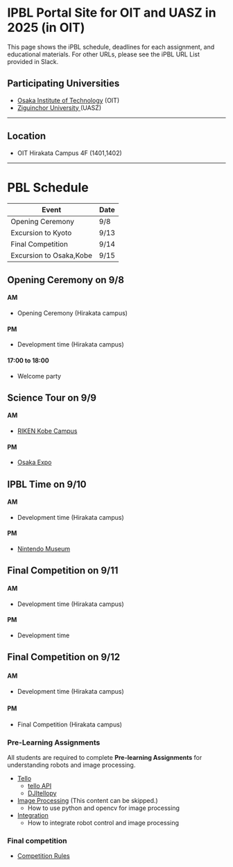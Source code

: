 #  IPBL Portal Site for OIT and UASZ in 2025 (in OIT)

This page shows the iPBL schedule, deadlines for each assignment, and educational materials. For other URLs, please see the iPBL URL List provided in Slack.

## Participating Universities
- [Osaka Institute of Technology](http://www.oit.ac.jp/english/index.html) (OIT)
- [Ziguinchor University ](https://uasz.sn/) (UASZ)
---
## Location
 - OIT Hirakata Campus 4F (1401,1402)
---
# PBL Schedule 

|Event |Date|
|-|-|
|Opening Ceremony |9/8|
|Excursion to Kyoto| 9/13|
|Final Competition | 9/14|
|Excursion to Osaka,Kobe| 9/15|

## Opening Ceremony on 9/8
#### AM
- Opening Ceremony  (Hirakata campus)
#### PM
- Development time (Hirakata campus)
#### 17:00 to 18:00
- Welcome party

## Science  Tour  on 9/9
####  AM 
- [RIKEN Kobe Campus]( https://www.kobe.riken.jp/en/)
####  PM
- [Osaka Expo]( https://www.expo2025.or.jp/en/)

## IPBL Time  on 9/10
####  AM
- Development time (Hirakata campus)
#### PM
- [Nintendo Museum]( https://museum.nintendo.com/index.html)


## Final Competition  on 9/11
####  AM
- Development time (Hirakata campus)
####  PM
- Development time
## Final Competition  on 9/12
#### AM　
- Development time (Hirakata campus)
#### PM　
- Final Competition (Hirakata campus)



### Pre-Learning Assignments 
All students are required to complete **Pre-learning Assignments** for understanding robots and image processing.
- [Tello](https://github.com/oit-ipbl/robots)
  - [tello API](https://github.com/oit-ipbl/robots/blob/main/tello/simple_control.md)
  - [DJItellopy](https://github.com/oit-ipbl/robots/blob/main/tello/DJITelloPy.md)
- [Image Processing](https://github.com/oit-ipbl/image_processing)  (This content can be skipped.)
  - How to use python and opencv for image processing
- [Integration](https://github.com/oit-ipbl/Integration/)
  - How to integrate robot control and image processing



### Final competition 
-  [Competition Rules](https://github.com/oit-ipbl/final_competition)

<!--
# Questionnaire 

#### International PBL Survey
https://forms.gle/uGmmk5gydcvf9gx46

#### Questionnaire to Invitees
https://docs.google.com/forms/d/e/1FAIpQLSe1PD2A6Bti-NBtpAKks2bS1ZiXF5QkV6Gd2NqSGtN_CnI0qA/viewform?pli=1

#### Questionnaire to Invitees
https://docs.google.com/forms/d/1HNjxvQvelaG5oEXlFy5Ht1uq4BPRL6H8RmirHkjqkxk/
->










